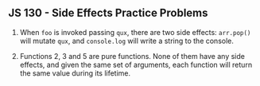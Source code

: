 ## JS 130 - Side Effects Practice Problems ##

1. When `foo` is invoked passing `qux`, there are two side effects: `arr.pop()` will mutate `qux`, and `console.log` will write a string to the console.

2. Functions 2, 3 and 5 are pure functions. None of them have any side effects, and given the same set of arguments, each function will return the same value during its lifetime.